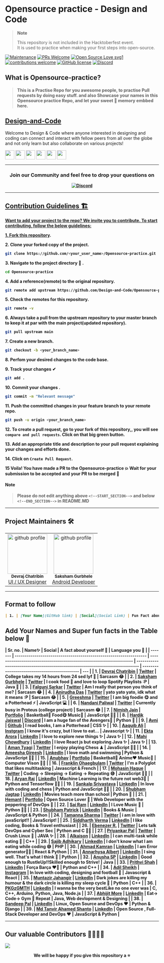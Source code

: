 # Opensource practice - Design and Code

> **Note**
>
> This repository is not included in the Hacktoberfest event.\
> It is used to practice when making your first steps into open-source.

[![Maintenance](https://img.shields.io/badge/Maintained%3F-yes-green.svg)](https://GitHub.com/Naereen/StrapDown.js/graphs/commit-activity)
[![PRs Welcome](https://img.shields.io/badge/PRs-welcome-brightgreen.svg?style=flat-square)](http://makeapullrequest.com)
[![Open Source Love svg1](https://badges.frapsoft.com/os/v1/open-source.svg?v=103)](https://github.com/ellerbrock/open-source-badges/)
[![contributions welcome](https://img.shields.io/badge/contributions-welcome-brightgreen.svg?style=flat)](https://github.com/dwyl/esta/issues)
[![GitHub license](https://img.shields.io/github/license/Design-and-Code/Opensource-practice)](https://github.com/Design-and-Code/Opensource-practice/blob/main/LICENSE)
[![Discord](https://img.shields.io/discord/813660012001624124)](https://discord.gg/dp7Y8H9ch8)

## What is Opensource-practice?

> #### This is a Practise Repo for you awesome people, to practise Pull requests by doing easy stuff. and also Showcase your names in this Opensource practice Repo, and let your sweet 💖 memory embbed here.

## [Design-and-Code](https://discord.gg/druweDMn3s)

Welcome to Design & Code where anyone interested in designing and coding can connect and interact with fellow peers from all over the globe and not only learn but also collaborate on various projects!

<p align="left">
<a href="mailto:designandcode.community@gmail.com" style="text-decoration:none">
  <img height="30" src = "https://img.shields.io/badge/gmail-c14438?&style=for-the-badge&logo=gmail&logoColor=white">
</a>
  <a href="https://discord.gg/druweDMn3s" style="text-decoration:none">
  <img height="30" src="https://img.shields.io/badge/discord-darkblue.svg?&style=for-the-badge&logo=discord&logoColor=white" />
</a>
<a href="http://designandcode.us/" style="text-decoration:none">
  <img height="30" src = "https://img.shields.io/badge/website-c14438?&style=for-the-badge&logo=internet&logoColor=white">
</a>
<a href="https://www.linkedin.com/company/designandcode" style="text-decoration:none">
  <img height="30" src="https://img.shields.io/badge/linkedin-blue.svg?&style=for-the-badge&logo=linkedin&logoColor=white" />
</a>
<a href="https://github.com/Design-and-Code" style="text-decoration:none">
  <img height="30" src="https://img.shields.io/badge/Github-grey.svg?&style=for-the-badge&logo=Github&logoColor=white" />
</a>
<a href="https://www.instagram.com/designandcode.community" style="text-decoration:none">
  <img height="30" src = "https://img.shields.io/badge/Instagram-%23E4405F.svg?&style=for-the-badge&logo=Instagram&logoColor=white">
</a>
<br />

---

<h3 align="center"> <b>Join our Community and feel free to drop your questions on</h3>
<p align="center">
   <a href="https://discord.gg/druweDMn3s">
   <img alt="Discord" src="https://img.shields.io/badge/Discord-7289DA?style=for-the-badge&logo=discord&logoColor=white">
</p>

---

## Contribution Guidelines 🏗

Want to add your project to the repo? We invite you to contribute.
To start contributing, follow the below guidelines:

**1.** Fork [this repository](https://github.com/Design-and-Code/Opensource-practice/fork).

**2.** Clone your forked copy of the project.

```bash
git clone https://github.com/<your_user_name>/Opensource-practice.git
```

**3.** Navigate to the project directory :file_folder: .

```bash
cd Opensource-practice
```

**4.** Add a reference(remote) to the original repository.

```bash
git remote add upstream https://github.com/Design-and-Code/Opensource-practice.git
```

**5.** Check the remotes for this repository.

```bash
git remote -v
```

**6.** Always take a pull from the upstream repository to your master branch to keep it at par with the main project(updated repository).

```bash
git pull upstream main
```

**7.** Create a new branch.

```bash
git checkout -b <your_branch_name>
```

**8.** Perfom your desired changes to the code base.

**9.** Track your changes ✔

```bash
git add .
```

**10.** Commit your changes .

```bash
git commit -m "Relevant message"
```

**11.** Push the committed changes in your feature branch to your remote repo.

```bash
git push -u origin <your_branch_name>
```

**12.** To create a pull request, go to your fork of this repository,, you will see `compare and pull requests`. Click on that big green button.

**13.** Add an appropriate title and description to your pull request explaining your changes and efforts done.

**14.** Click on `Create Pull Request`.

**15** Voila! You have made a PR to the Opensource-practice 💥 Wait for your submission to be accepted and your PR to be merged 🎉

#### Note

> Please do not edit anything above `<!--START_SECTION-->` and below `<!--END_SECTION-->` in README.MD

---

## Project Maintainers 🛠

 <div align="left">
<table>
  <tbody>

  <td align="center"><a href="https://github.com/DevrajDC"><img alt="github profile" src="https://avatars.githubusercontent.com/u/65373279" width="130px;"><br><sub><b> Devraj Chatribin </b></sub></a><br><a href="https://github.com/Design-and-Code/Projects-showcase" title="Code"> UI  /  UX Designer</a></td> </a></td>

  <td align="center"><a href="https://github.com/sakshamgurbhele"><img alt="github profile" src="https://avatars.githubusercontent.com/u/64558515" width="130px;"><br><sub><b> Saksham Gurbhele </b></sub></a><br><a href="https://github.com/Design-and-Code/Projects-showcase" title="Code"> Android Developer </a></td> </a></td>

  </tbody>
</table>
</div>

---

<!--START_SECTION-->

## Format to follow

```markdown
| 1. | [Your Name](GitHub link) | [Social](Social Link) | Fun Fact about you | Language you love |
```

## Add Your Names and Super fun facts in the Table below 🤩

| Sr. no. | Name✨                                                             | Social                                                               | A fact about yourself 💯                                                       | Language you 💖                               |
| ------- | ------------------------------------------------------------------ | -------------------------------------------------------------------- | ------------------------------------------------------------------------------ | --------------------------------------------- | --- |
| 1.      | [Devraj Chatribin](https://github.com/DevrajDC)                    | [Twitter](https://twitter.com/devrajchatribin)                       | College takes my 14 hours from 24 sed lyf 🥲                                   | Sarcasm 😂                                    |
| 2.      | [Saksham Gurbhele](https://github.com/sakshamgurbhele)             | [Twitter](https://twitter.com/sakshamm_9)                            | I cook food 🍲 and love to loop Spotify Playlists :P                           | Java 🚀                                       |
| 3.      | [Falguni Sarkar](https://github.com/lostgirljourney)               | [Twitter](https://twitter.com/isshefalguni)                          | Am I really that person you think of me?                                       | Sarcasm 😂                                    |
| 4.      | [Anirudha Das](https://github.com/OctoplusNinja)                   | [Twitter](https://twitter.com/isthatAniruddha)                       | yato yato yato, idk what it means :P                                           | Sarcasm 😂                                    |
| 5.      | [Greeshma](https://github.com/Greeshma2903)                        | [Twitter](https://twitter.com/GreeshmaMedam)                         | I am big foodie 😋 and a Potterhead ⚡                                         | JavaScript 💻                                 |
| 6.      | [Nandani Paliwal](https://github.com/Nandani-Paliwal)              | [Twitter](https://twitter.com/nandanipaliwal)                        | Currently busy in Proteus (college project)                                    | Sarcasm 😂                                    |
| 7.      | [Nimish Jain](https://github.com/nimishjn)                         | [Portfolio](https://www.nimish-jain.com)                             | Basketball🏀 Food😋 Music🎵                                                    | JavaScript 👨‍💻                                 |
| 8.      | [Hardik Jaiswal](https://github.com/heyyhxrdik)                    | [Discord](https://discord.gg/Ug4fhB9P)                               | I am a huge fan of the Avengers🤩                                              | Python 🐍                                     |
| 9.      | [Avni](https://github.com/avanii16)                                | [Github](https://github.com/avanii16)                                | I read books, I am a Potterhead                                                | CSS ✨                                        |
| 10.     | [Aaquib Ali](https://github.com/imaaquibali)                       | [Instgram](https://www.instagram.com/imaaquibali/)                   | I know it's crazy, but I love to eat…                                          | Javascript ✨                                 |
| 11.     | [Ekta Arora](https://github.com/ektaarora16)                       | [LinkedIn](https://www.linkedin.com/in/ekta-arora-16ea/)             | I love to explore new things ✨                                                | Java ✨                                       |
| 12.     | [Mahi Chowdhury](https://github.com/Mahich123)                     | [LinkedIn](https://www.linkedin.com/in/mahi-chowdhury/)              | I love React js but exploring Java ✨                                          | Java ✨                                       |
| 13.     | [Aman Tyagi](https://github.com/amantyagi994)                      | [Twitter](https://twitter.com/aman__tyagi)                           | I enjoy playing Chess ♟                                                        | JavaScript 🐱‍💻                              |
| 14.     | [Ameesha Gireesh](https://github.com/ameeshagireesh)               | [LinkedIn](https://www.linkedin.com/in/ameeshagireesh/)              | I love math and swimming                                                       | Python & JavaScript 🐱‍💻                     |
| 15.     | [Anubhav](https://github.com/Anubhavdevv)                          | [Portfolio](https://the-awesome-anubhav-site.netlify.app/)           | Basketball🏀 Anime❤ Music🎵                                                    | Computer Vison 👨‍💻                             |
| 16.     | [Franklin Ohaegbulam](https://github.com/frankiefab100)            | [Twitter](https://twitter.com/frankiefab100)                         | I'm a Polyglot that likes multitasking                                         | Javascript & French                           |
| 17.     | [Mohasin Haque](https://github.com/Mohasin-Haque)                  | [Twitter](https://twitter.com/mohasin_haque)                         | Coding -> Sleeping -> Eating -> Repeating 😅                                   | JavaScript 👨‍💻                                 |
| 18.     | [Aryan Raj](https://github.com/aryanraj2713)                       | [LinkedIn](https://www.linkedin.com/in/aryan-raj-3a68b39a/)          | Machine Learning is the future not web3🙂                                      | Python and Tensorflow 👨‍💻                      |
| 19.     | [Sankalp Srivastava](https://github.com/sankalp-srivastava)        | [LinkedIn](https://www.linkedin.com/in/sankalpsrivastava-2605/)      | In love with coding and chess                                                  | Python and JavaScript 👨‍💻                      |
| 20.     | [Shubham Jagtap](https://github.com/ShubhamJagtap2000)             | [LinkedIn](https://www.linkedin.com/in/shubhamjagtap14/)             | Movies teach more than school                                                  | Python 🐍                                     |
| 21.     | [Hemant](https://github.com/hemantwasthere)                        | [Portfolio](https://itsmehemant.tech/)                               | Open Source Lover 🤍                                                           | Web Developer with the peppering of DevOps 🐧 |
| 22.     | [Sai Ram](https://github.com/ps1854)                               | [LinkedIn](https://www.linkedin.com/in/sai-ram-pendyala/)            | I Love Music 🎵                                                                | Python 👨‍💻                                     |
| 23.     | [Shubham Patrick](https://github.com/AHTHneeuhl/)                  | [LinkedIn](https://www.linkedin.com/in/ahthneeuhl/)                  | Books & Music                                                                  | JavaScript & Python                           |
| 24.     | [Tamanna Sharma](https://github.com/Tamanna-S)                     | [Twitter](https://twitter.com/__tanan__)                             | i am in love with javaScript!!                                                 | JavaScript!                                   |
| 25.     | [Siddharth Verma](https://github.com/sidharthviz)                  | [LinkedIn](https://www.linkedin.com/in/siddharth-verma-2695ab192/)   | I like coding, Books & Travel enthusiast                                       |
| 26.     | [Ebenezer R.](https://github.com/Itsfoss0)                         | [Twitter](https://twitter.com/its_foss/)                             | Lets talk DevOps and Cyber Sec                                                 | Python and C 👨‍💻                               |
| 27.     | [Priyankar Pal](https://github.com/priyankarpal)                   | [Twitter](https://twitter.com/priyankarpal)                          | Crush Linux 🤩                                                                 | JAVA ✨                                       |
| 28.     | [Alkaison](https://github.com/Alkaison)                            | [LinkedIn](https://linkedin.com/in/Alkaison)                         | I can multi-task while eating 🤣                                               | C++                                           |
| 29.     | [Sajib Adhikary](https://github.com/sajibAdhi)                     | [LinkedIn](https://linkedin.com/in/sajibadhi)                        | I don't know what I am eating while coding 😅                                  | PHP                                           |
| 30.     | [Ahmad Kamran](https://github.com/kamran-2)                        | [LinkedIn](https://linkedin.com/in/ahmadkamran2)                     | I am Error generator👩‍💻                                                         | React & Python                                |
| 31.     | [Annarhysa Albert](https://github.com/Annarhysa)                   | [LinkedIn](https://www.linkedin.com/in/annarhysa-albert-92550918b/)  | I sing well. That's what I think 🤔                                            | Python                                        |
| 32.     | [Anusha SP](https://github.com/AnushaSP07)                         | [LinkedIn](https://www.linkedin.com/in/anushasp07/)                  | Good enough to RustleUp!!Skilled enough to Strive!                             | Java                                          |
| 33.     | [Prithvi Shah](https://github.com/Prithvi2310)                     | [LinkedIn](https://www.linkedin.com/in/prithvishah23/)               | Força Barça ❤💙                                                                | Python and C++                                |
| 34.     | [Adil Sheikh](https://github.com/adilcodes)                        | [Instagram](https://www.instagram.com/adil.codes/)                   | In love with coding, designing and football 💙                                 | Javascript & React                            |
| 35.     | [Muntazir Jahangir](https://github.com/muntazir99)                 | [LinkedIn](https://www.linkedin.com/in/muntazir-jahangir-83b83521a/) | Dark jokes are killing my humour & the dark circle is killing my sleep cycle 🫡 | Python                                        | C++ |
| 36.     | [PKGzGMTH](https://github.com/PKGzGMTH)                            | [LinkedIn](https://www.linkedin.com/in/peakungg/)                    | I wanna be the very bestLike no one ever was                                   | C, C++, Arduino, Python, Java, Node.js        |
| 37.     | [Abhijit More](https://github.com/abhijit-hub)                     | [LinkedIn](linkedin.com/in/abhijit-more-aa7328249/)                  | Eat-> Code-> Gym 🔁 Repeat                                                     | Java, Web devlopment & Designing              |
| 38.     | [Sandeep Pal](https://github.com/pal-sandeep)                      | [LinkedIn](https://www.linkedin.com/in/8sandeeppal/)                 | Linux, Open Source and DevOps ❤                                                | Python & Django                               |
| 39.     | [Md Tanvir Ahamed Shanto](https://github.com/mdtanvirahamedshanto) | [LinkedIn](https://www.linkedin.com/in/mdtanvirahamedshanto/)        | Open Source , Full-Stack Developer and DevOps ❤                                | JavaScript & Python                           |

<!-- Add your names here -->

---

<!--END_SECTION-->

## Our valuable Contributors 👩‍💻👨‍💻

<a href="https://github.com/Design-and-Code/Opensource-practice/graphs/contributors">
  <img src="https://contributors-img.web.app/image?repo=Design-and-Code/Opensource-practice" />
</a>

<div align="center">

We will be happy if you give this repository a ⭐
